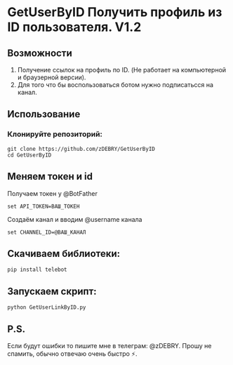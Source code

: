 # GetUserByID Получить профиль из ID пользователя. V1.2

## Возможности
1. Получение ссылок на профиль по ID. (Не работает на компьютерной и браузерной версии).
2. Для того что бы воспользоваться ботом нужно подписатьсся на канал.
## Использование
### Клонируйте репозиторий:
```
git clone https://github.com/zDEBRY/GetUserByID
cd GetUserByID
```
## Меняем токен и id
Получаем токен у @BotFather
```
set API_TOKEN=ВАШ_ТОКЕН
```
Создаём канал и вводим @username канала
```
set CHANNEL_ID=@ВАШ_КАНАЛ
```
## Скачиваем библиотеки:
```
pip install telebot
```

## Запускаем скрипт:
```
python GetUserLinkByID.py
```

## P.S.
 Если будут ошибки то пишите мне в телеграм: @zDEBRY. Прошу не спамить, обычно отвечаю очень быстро ⚡.
